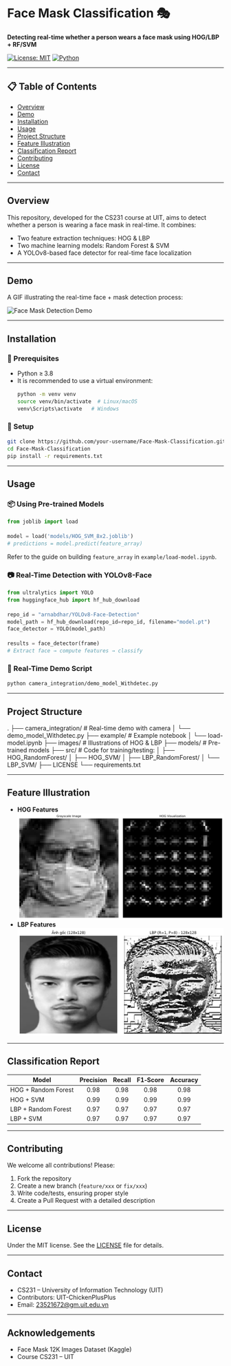 # Face Mask Classification 🎭

**Detecting real-time whether a person wears a face mask using HOG/LBP + RF/SVM**

[![License: MIT](https://img.shields.io/badge/license-MIT-blue)]()
[![Python](https://img.shields.io/badge/python-3.8%2B-green)]()

---

## 📋 Table of Contents
- [Overview](#overview)
- [Demo](#demo)
- [Installation](#installation)
- [Usage](#usage)
- [Project Structure](#project-structure)
- [Feature Illustration](#feature-illustration)
- [Classification Report](#classification-report)
- [Contributing](#contributing)
- [License](#license)
- [Contact](#contact)

---

## Overview
This repository, developed for the CS231 course at UIT, aims to detect whether a person is wearing a face mask in real-time. It combines:
- Two feature extraction techniques: HOG & LBP
- Two machine learning models: Random Forest & SVM
- A YOLOv8-based face detector for real-time face localization

---

## Demo
A GIF illustrating the real-time face + mask detection process:

![Face Mask Detection Demo](images/demo_camera.gif)

---

## Installation

### 🧰 Prerequisites
- Python ≥ 3.8  
- It is recommended to use a virtual environment:
  ```bash
  python -m venv venv
  source venv/bin/activate  # Linux/macOS
  venv\Scripts\activate   # Windows
  ```

### 🔧 Setup
```bash
git clone https://github.com/your-username/Face-Mask-Classification.git
cd Face-Mask-Classification
pip install -r requirements.txt
```

---

## Usage

### 📦 Using Pre-trained Models
```python
from joblib import load

model = load('models/HOG_SVM_8x2.joblib')
# predictions = model.predict(feature_array)
```
Refer to the guide on building `feature_array` in `example/load-model.ipynb`.

### 📷 Real-Time Detection with YOLOv8-Face
```python
from ultralytics import YOLO
from huggingface_hub import hf_hub_download

repo_id = "arnabdhar/YOLOv8-Face-Detection"
model_path = hf_hub_download(repo_id=repo_id, filename="model.pt")
face_detector = YOLO(model_path)

results = face_detector(frame)
# Extract face → compute features → classify
```

### 🎥 Real-Time Demo Script
```bash
python camera_integration/demo_model_Withdetec.py
```

---

## Project Structure
.
├── camera_integration/         # Real-time demo with camera
│   └── demo_model_Withdetec.py
├── example/                    # Example notebook
│   └── load-model.ipynb
├── images/                     # Illustrations of HOG & LBP
├── models/                     # Pre-trained models
├── src/                        # Code for training/testing:
│   ├── HOG_RandomForest/
│   ├── HOG_SVM/
│   ├── LBP_RandomForest/
│   └── LBP_SVM/
├── LICENSE
└── requirements.txt

---

## Feature Illustration
- **HOG Features**  
  ![HOG](images/hog_8x2.png)
- **LBP Features**  
  ![LBP](images/LBP.png)

---

## Classification Report

| Model                 | Precision | Recall | F1‑Score | Accuracy |
|-----------------------|:---------:|:------:|:--------:|:--------:|
| HOG + Random Forest   | 0.98      | 0.98   | 0.98     | 0.98     |
| HOG + SVM             | 0.99      | 0.99   | 0.99     | 0.99     |
| LBP + Random Forest   | 0.97      | 0.97   | 0.97     | 0.97     |
| LBP + SVM             | 0.97      | 0.97   | 0.97     | 0.97     |

---

## Contributing
We welcome all contributions! Please:
1. Fork the repository
2. Create a new branch (`feature/xxx` or `fix/xxx`)
3. Write code/tests, ensuring proper style
4. Create a Pull Request with a detailed description

---

## License
Under the MIT license. See the [LICENSE](LICENSE) file for details.

---

## Contact
- CS231 – University of Information Technology (UIT)
- Contributors: UIT-ChickenPlusPlus
- Email: 23521672@gm.uit.edu.vn

---

## Acknowledgements
- Face Mask 12K Images Dataset (Kaggle)
- Course CS231 – UIT
